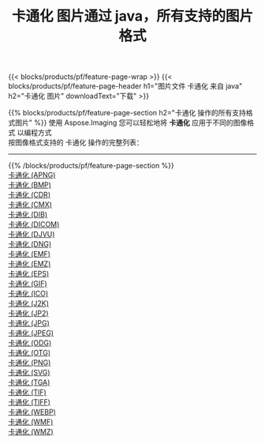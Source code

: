 ﻿---
title: 卡通化 图片通过 java，所有支持的图片格式 
weight: 3920
url: /zh-hans/java/cartoonify 
lang: zh-hans
langdirlevel: 2
locales: zh-hans,ja,it,ru,de,es,fr,nl,id,lt,pl,pt,vi,tr,ko,zh-hant,ar,hi,th,sv,cs,uk,he
description: 使用 Aspose.Imaging 你可以轻松地通过 java 获取 卡通化 图像
---

{{< blocks/products/pf/feature-page-wrap >}}
{{< blocks/products/pf/feature-page-header h1="图片文件 卡通化 来自 java" h2="卡通化 图片" downloadText="下载" >}}


{{% blocks/products/pf/feature-page-section  h2="卡通化 操作的所有支持格式图片" %}}
使用 Aspose.Imaging 您可以轻松地将 **卡通化** 应用于不同的图像格式 以编程方式
<br/>
按图像格式支持的 卡通化 操作的完整列表：
<hr/>
{{% /blocks/products/pf/feature-page-section %}}
<div class="container-fluid productfamilypage bg-gray">
    <div class="convertypes bg-gray agp-content section">
        <div class="container">
		<div class="row other-converters">
		    <div class='col-md-2 other-converter remove-lp remove-rp'><a href="/imaging/zh-hans/java/cartoonify/apng" >卡通化 (APNG)</a></div><div class='col-md-2 other-converter remove-lp remove-rp'><a href="/imaging/zh-hans/java/cartoonify/bmp" >卡通化 (BMP)</a></div><div class='col-md-2 other-converter remove-lp remove-rp'><a href="/imaging/zh-hans/java/cartoonify/cdr" >卡通化 (CDR)</a></div><div class='col-md-2 other-converter remove-lp remove-rp'><a href="/imaging/zh-hans/java/cartoonify/cmx" >卡通化 (CMX)</a></div><div class='col-md-2 other-converter remove-lp remove-rp'><a href="/imaging/zh-hans/java/cartoonify/dib" >卡通化 (DIB)</a></div><div class='col-md-2 other-converter remove-lp remove-rp'><a href="/imaging/zh-hans/java/cartoonify/dicom" >卡通化 (DICOM)</a></div><div class='col-md-2 other-converter remove-lp remove-rp'><a href="/imaging/zh-hans/java/cartoonify/djvu" >卡通化 (DJVU)</a></div><div class='col-md-2 other-converter remove-lp remove-rp'><a href="/imaging/zh-hans/java/cartoonify/dng" >卡通化 (DNG)</a></div><div class='col-md-2 other-converter remove-lp remove-rp'><a href="/imaging/zh-hans/java/cartoonify/emf" >卡通化 (EMF)</a></div><div class='col-md-2 other-converter remove-lp remove-rp'><a href="/imaging/zh-hans/java/cartoonify/emz" >卡通化 (EMZ)</a></div><div class='col-md-2 other-converter remove-lp remove-rp'><a href="/imaging/zh-hans/java/cartoonify/eps" >卡通化 (EPS)</a></div><div class='col-md-2 other-converter remove-lp remove-rp'><a href="/imaging/zh-hans/java/cartoonify/gif" >卡通化 (GIF)</a></div><div class='col-md-2 other-converter remove-lp remove-rp'><a href="/imaging/zh-hans/java/cartoonify/ico" >卡通化 (ICO)</a></div><div class='col-md-2 other-converter remove-lp remove-rp'><a href="/imaging/zh-hans/java/cartoonify/j2k" >卡通化 (J2K)</a></div><div class='col-md-2 other-converter remove-lp remove-rp'><a href="/imaging/zh-hans/java/cartoonify/jp2" >卡通化 (JP2)</a></div><div class='col-md-2 other-converter remove-lp remove-rp'><a href="/imaging/zh-hans/java/cartoonify/jpg" >卡通化 (JPG)</a></div><div class='col-md-2 other-converter remove-lp remove-rp'><a href="/imaging/zh-hans/java/cartoonify/jpeg" >卡通化 (JPEG)</a></div><div class='col-md-2 other-converter remove-lp remove-rp'><a href="/imaging/zh-hans/java/cartoonify/odg" >卡通化 (ODG)</a></div><div class='col-md-2 other-converter remove-lp remove-rp'><a href="/imaging/zh-hans/java/cartoonify/otg" >卡通化 (OTG)</a></div><div class='col-md-2 other-converter remove-lp remove-rp'><a href="/imaging/zh-hans/java/cartoonify/png" >卡通化 (PNG)</a></div><div class='col-md-2 other-converter remove-lp remove-rp'><a href="/imaging/zh-hans/java/cartoonify/svg" >卡通化 (SVG)</a></div><div class='col-md-2 other-converter remove-lp remove-rp'><a href="/imaging/zh-hans/java/cartoonify/tga" >卡通化 (TGA)</a></div><div class='col-md-2 other-converter remove-lp remove-rp'><a href="/imaging/zh-hans/java/cartoonify/tif" >卡通化 (TIF)</a></div><div class='col-md-2 other-converter remove-lp remove-rp'><a href="/imaging/zh-hans/java/cartoonify/tiff" >卡通化 (TIFF)</a></div><div class='col-md-2 other-converter remove-lp remove-rp'><a href="/imaging/zh-hans/java/cartoonify/webp" >卡通化 (WEBP)</a></div><div class='col-md-2 other-converter remove-lp remove-rp'><a href="/imaging/zh-hans/java/cartoonify/wmf" >卡通化 (WMF)</a></div><div class='col-md-2 other-converter remove-lp remove-rp'><a href="/imaging/zh-hans/java/cartoonify/wmz" >卡通化 (WMZ)</a></div>
                </div>
        </div>
    </div>
</div>
<br/>


